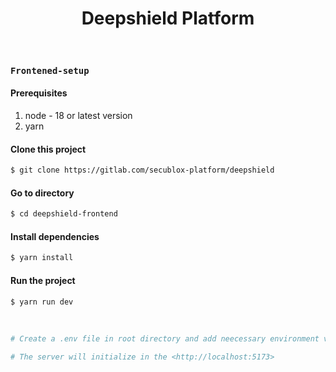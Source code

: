 <h1 align="center">Deepshield Platform</h1>
<br>


### ` Frontened-setup `

#### Prerequisites

1.  node - 18 or latest version
2.  yarn

#### Clone this project

```bash
$ git clone https://gitlab.com/secublox-platform/deepshield
```

#### Go to directory

```bash
$ cd deepshield-frontend
```

#### Install dependencies

```bash
$ yarn install
```

#### Run the project

```bash
$ yarn run dev
```

<br/>

```bash
# Create a .env file in root directory and add neecessary environment variables.

# The server will initialize in the <http://localhost:5173>

```
